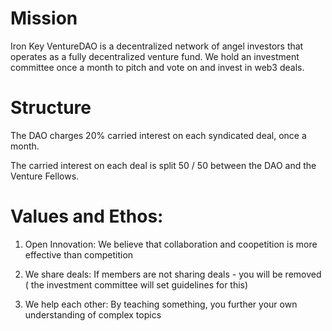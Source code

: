 # Mission

Iron Key VentureDAO is a decentralized network of angel investors that operates as a fully decentralized venture fund. We hold an investment committee once a month to pitch and vote on and invest in web3 deals.

# Structure

The DAO charges 20% carried interest on each syndicated deal, once a month.

The carried interest on each deal is split 50 / 50 between the DAO and the Venture Fellows.


# Values and Ethos:


1. Open Innovation: We believe that collaboration and coopetition is more effective than competition

2. We share deals: If members are not sharing deals - you will be removed ( the investment committee will set guidelines for this)

3. We help each other: By teaching something, you further your own understanding of complex topics
